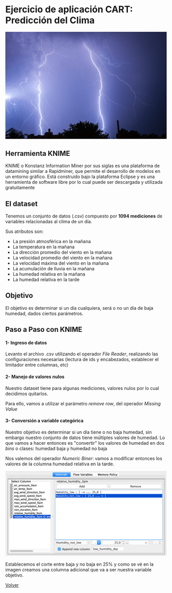 # Ejercicio de aplicación CART: Predicción del Clima

![](./images/weather.png)

## Herramienta KNIME

KNIME o Konstanz Information Miner por sus siglas es una plataforma de datamining similar a Rapidminer, que permite el desarrollo de modelos en un entorno gráfico.
Está construido bajo la plataforma Eclipse y es una herramienta de software libre por lo cual puede ser descargada y utilizada gratuitamente

## El dataset

Tenemos un conjunto de datos (.csv) compuesto por **1094 mediciones** de variables relacionadas al clima de un día.

Sus atributos son:

- La presión atmosférica en la mañana
- La temperatura en la mañana
- La dirección promedio del viento en la mañana
- La velocidad promedio del viento en la mañana
- La velocidad máxima del viento en la mañana
- La acumulación de lluvia en la mañana
- La humedad relativa en la mañana
- La humedad relativa en la tarde

## Objetivo

El objetivo es determinar si un día cualquiera, será o no un día de baja humedad, dados ciertos parámetros.

## Paso a Paso con KNIME

#### 1- Ingreso de datos

Levanto el archivo .csv utilizando el operador *File Reader*, realizando las configuraciones necesarias (lectura de ids y encabezados, establecer el limitador entre columnas, etc)

#### 2- Manejo de valores nulos

Nuestro dataset tiene para algunas mediciones, valores nulos por lo cual decidimos quitarlos.

Para ello, vamos a utilizar el parámetro *remove row*, del operador *Missing Value*

#### 3- Conversión a variable categórica

Nuestro objetivo es determinar si un día tiene o no baja humedad, sin embargo nuestro conjunto de datos tiene múltiples valores de humedad. Lo que vamos a hacer entonces es "convertir" los valores de humedad en dos *bins* o clases: humedad baja y humedad no baja

Nos valemos del operador *Numeric Biner*: vamos a modificar entonces los valores de la columna humedad relativa en la tarde.

![](./images/nbiner.png)

Establecemos el corte entre baja y no baja en 25% y como se vé en la imagen creamos una columna adicional que va a ser nuestra variable objetivo.






[Volver](./../README.md)


